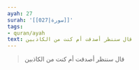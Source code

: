 ```yaml
---
ayah: 27
surah: '[[027|سورة]]'
tags:
- quran/ayah
text: قال سننظر أصدقت أم كنت من الكاذبين
---
```

> قال سننظر أصدقت أم كنت من الكاذبين
